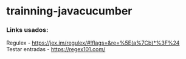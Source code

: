 # trainning-javacucumber


### Links usados:

Regulex - https://jex.im/regulex/#!flags=&re=%5E(a%7Cb)*%3F%24  
Testar entradas - https://regex101.com/

